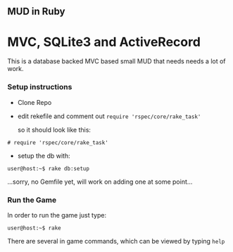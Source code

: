 ## MUD in Ruby

# MVC, SQLite3 and ActiveRecord

This is a database backed MVC based small MUD that needs needs a lot of work.

### Setup instructions

- Clone Repo

- edit rekefile and comment out ```require 'rspec/core/rake_task'```

  so it should look like this:

```
# require 'rspec/core/rake_task'
```

- setup the db with:

```
user@host:~$ rake db:setup
```

...sorry, no Gemfile yet, will work on adding one at some point...

### Run the Game

In order to run the game just type:

```
user@host:~$ rake
```

There are several in game commands, which can be viewed by typing ```help```
